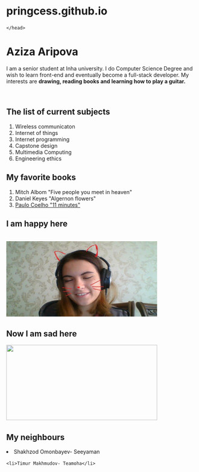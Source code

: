 # pringcess.github.io
<html>
	<head>
		<title> Aziza Aripova
		</title>
		<link href="aboutme-style.css" type="text/css" rel="stylesheet" />

	</head>

<body>

<h1> Aziza Aripova</h1>
<p>
	I am a senior student at Inha university. I do Computer Science Degree and wish to learn front-end and eventually become a full-stack developer. My interests are <b>drawing, reading books and learning how to play a guitar.</b>
</p>

<br/>

<h2> The list of current subjects</h2> 

<ol>  
	<li> Wireless communicaton</li>
	<li> Internet of things</li>
	<li> Internet programming </li>
	<li> Capstone design </li>
	<li> Multimedia Computing </li>
	<li> Engineering ethics </li>
</ol>

<h2>My favorite books</h2>
<ol>
	<li> Mitch Albom "Five people you meet in heaven"</li>
	<li> Daniel Keyes "Algernon flowers" </li>
	<li> <a href="https://www.goodreads.com/book/show/1430.Eleven_Minutes">Paulo Coelho "11 minutes" </a></li>
</ol>

<h2> I am happy here</h2>
<br/>
<img src="photo1.jpg" width="400" height="200"/>

<br/>

<h2> Now I am sad here </h2>
<img src="IMG1.jpg" width="400" height="200" />

<br/>

<h2> My neighbours</h2
    <ol>
    <li>Shakhzod Omonbayev- Seeyaman</li>

    <li>Timur Makhmudov- Teamoha</li>
</ol>
</body>



